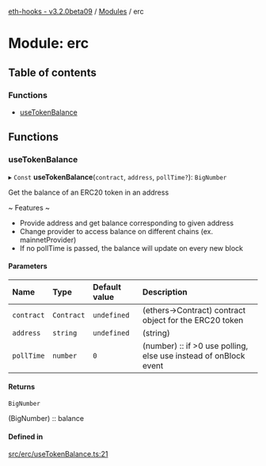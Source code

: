 [eth-hooks - v3.2.0beta09](../README.md) / [Modules](../modules.md) / erc

# Module: erc

## Table of contents

### Functions

- [useTokenBalance](erc.md#usetokenbalance)

## Functions

### useTokenBalance

▸ `Const` **useTokenBalance**(`contract`, `address`, `pollTime?`): `BigNumber`

Get the balance of an ERC20 token in an address

~ Features ~
- Provide address and get balance corresponding to given address
- Change provider to access balance on different chains (ex. mainnetProvider)
- If no pollTime is passed, the balance will update on every new block

#### Parameters

| Name | Type | Default value | Description |
| :------ | :------ | :------ | :------ |
| `contract` | `Contract` | `undefined` | (ethers->Contract) contract object for the ERC20 token |
| `address` | `string` | `undefined` | (string) |
| `pollTime` | `number` | `0` | (number) :: if >0 use polling, else use instead of onBlock event |

#### Returns

`BigNumber`

(BigNumber) :: balance

#### Defined in

[src/erc/useTokenBalance.ts:21](https://github.com/scaffold-eth/eth-hooks/blob/b739a97/src/erc/useTokenBalance.ts#L21)
